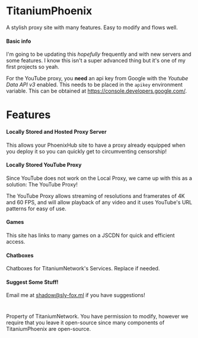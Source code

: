 # TitaniumPhoenix
A stylish proxy site with many features. Easy to modify and flows well.

#### Basic info

I'm going to be updating this *hopefully* frequently and with new servers and some features. I know this isn't a super advanced thing but it's one of my first projects so yeah.

For the YouTube proxy, you **need** an api key from Google with the *Youtube Data API v3* enabled. This needs to be placed in the `apikey` environment variable. This can be obtained at https://console.developers.google.com/.
# Features

#### Locally Stored and Hosted Proxy Server

This allows your PhoenixHub site to have a proxy already equipped when you deploy it so you can quickly get to circumventing censorship!

#### Locally Stored YouTube Proxy

Since YouTube does not work on the Local Proxy, we came up with this as a solution: The YouTube Proxy!

The YouTube Proxy allows streaming of resolutions and framerates of 4K and 60 FPS, and will allow playback of any video and it uses YouTube's URL patterns for easy of use.

#### Games

This site has links to many games on a JSCDN for quick and efficient access.

#### Chatboxes

Chatboxes for TitaniumNetwork's Services. Replace if needed.

#### Suggest Some Stuff!

Email me at shadow@sly-fox.ml if you have suggestions!

#
Property of TitaniumNetwork. You have permission to modify, however we require that you leave it open-source since many components of TitaniumPhoenix are open-source.

